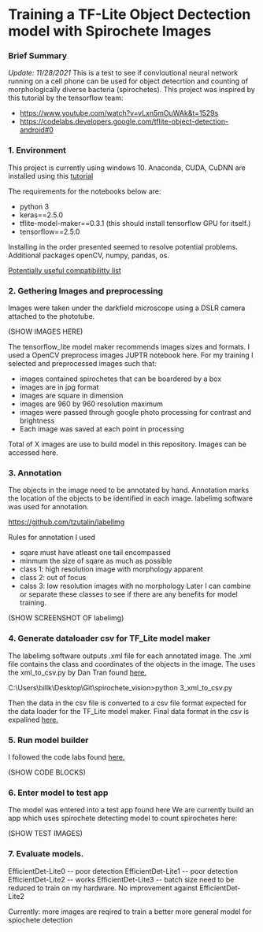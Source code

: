 # Training a TF-Lite Object Dectection model with Spirochete Images

### Brief Summary
*Update: 11/28/2021*
This is a test to see if convloutional neural network running on a cell phone can be used for object detecrtion and counting of morphologically diverse bacteria (spirochetes). This project was inspired by this tutorial by the tensorflow team: 

* https://www.youtube.com/watch?v=vLxn5mOuWAk&t=1529s
* https://codelabs.developers.google.com/tflite-object-detection-android#0

### 1. Environment

This project is currently using windows 10. Anaconda, CUDA, CuDNN are installed using this [tutorial](https://github.com/EdjeElectronics/TensorFlow-Object-Detection-API-Tutorial-Train-Multiple-Objects-Windows-10)

The requirements for the notebooks below are:
* python 3
* keras==2.5.0
* tflite-model-maker==0.3.1 (this should install tensorflow GPU for itself.)
* tensorflow==2.5.0

Installing in the order presented seemed to resolve potential problems. Additional packages openCV, numpy, pandas, os.

[Potentially useful compatibilitty list](https://www.tensorflow.org/install/source#tested_build_configurations)

### 2. Gethering Images and preprocessing

Images were taken under the darkfield microscope using a DSLR camera attached to the phototube.

(SHOW IMAGES HERE) 

The tensorflow_lite model maker recommends images sizes and formats. I used a OpenCV preprocess images JUPTR notebook here. For my training I selected and preprocessed images such that:
* images contained spirochetes that can be boardered by a box
* images are in jpg format
* images are square in dimension
* images are 960 by 960 resolution maximum 
* images were passed through google photo processing for contrast and brightness
* Each image was saved at each point in processing

Total of X images are use to build model in this repository. Images can be accessed here.

### 3. Annotation

The objects in the image need to be annotated by hand. Annotation marks the location of the objects to be identified in each image. labelimg software was used for annotation.

https://github.com/tzutalin/labelImg

Rules for annotation I used
* sqare must have atleast one tail encompassed
* minmum the size of sqare as much as possible 
* class 1: high resolution image with morphology apparent
* class 2: out of focus
* calss 3: low resolution images with no morphology
Later I can combine or separate these classes to see if there are any benefits for model training.

(SHOW SCREENSHOT OF labelimg)

### 4. Generate dataloader csv for TF_Lite model maker

The labelimg software outputs .xml file for each annotated image. The .xml file contains the class and coordinates of the objects in the image. The uses the xml_to_csv.py by Dan Tran found [here.](https://github.com/datitran/raccoon_dataset) 

C:\Users\billk\Desktop\Git\spirochete_vision>python 3_xml_to_csv.py

Then the data in the csv file is converted to a csv file format expected for the data loader for the TF_Lite model maker. Final data format in the csv is expalined [here.](https://www.tensorflow.org/lite/tutorials/model_maker_object_detection)

### 5. Run model builder

I followed the code labs found [here.](https://www.tensorflow.org/lite/tutorials/model_maker_object_detection)

(SHOW CODE BLOCKS)

### 6. Enter model to test app

The model was entered into a test app found here
We are currently build an app which uses spirochete detecting model to count spirochetes here:

(SHOW TEST IMAGES)

### 7. Evaluate models. 

EfficientDet-Lite0 -- poor detection
EfficientDet-Lite1 -- poor detection
EfficientDet-Lite2 -- works
EfficientDet-Lite3 -- batch size need to be reduced to train on my hardware. No improvement against EfficientDet-Lite2

Currently: more images are reqired to train a better more general model for spiochete detection






